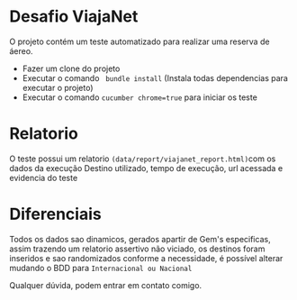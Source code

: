 # Desafio ViajaNet

O projeto contém um teste automatizado para realizar uma reserva de áereo.

  - Fazer um clone do projeto
  - Executar o comando ``` bundle install``` (Instala todas dependencias para executar o projeto)
  - Executar o comando ``` cucumber chrome=true ``` para iniciar os teste

# Relatorio
O teste possui um relatorio ```(data/report/viajanet_report.html)```com os dados da execução Destino utilizado, tempo de execução, url acessada e evidencia do teste

# Diferenciais
Todos os dados sao dinamicos, gerados apartir de Gem's especificas, assim trazendo um relatorio assertivo não viciado, os destinos foram inseridos e sao randomizados conforme a necessidade, é possível alterar mudando o BDD para ``` Internacional ou Nacional  ``` 

Qualquer dúvida, podem entrar em contato comigo.
